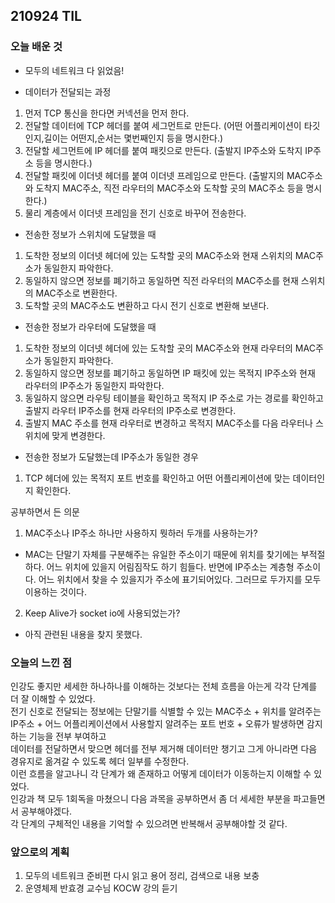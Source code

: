 ## 210924 TIL

### 오늘 배운 것

- 모두의 네트워크 다 읽었음!

- 데이터가 전달되는 과정

1. 먼저 TCP 통신을 한다면 커넥션을 먼저 한다.
2. 전달할 데이터에 TCP 헤더를 붙여 세그먼트로 만든다. (어떤 어플리케이션이 타깃인지,길이는 어떤지,순서는 몇번째인지 등을 명시한다.)
3. 전달할 세그먼트에 IP 헤더를 붙여 패킷으로 만든다. (출발지 IP주소와 도착지 IP주소 등을 명시한다.)
4. 전달할 패킷에 이더넷 헤더를 붙여 이더넷 프레임으로 만든다. (출발지의 MAC주소와 도착지 MAC주소, 직전 라우터의 MAC주소와 도착할 곳의 MAC주소 등을 명시한다.)
5. 물리 계층에서 이더넷 프레임을 전기 신호로 바꾸어 전송한다.

- 전송한 정보가 스위치에 도달했을 때

1. 도착한 정보의 이더넷 헤더에 있는 도착할 곳의 MAC주소와 현재 스위치의 MAC주소가 동일한지 파악한다.
2. 동일하지 않으면 정보를 폐기하고 동일하면 직전 라우터의 MAC주소를 현재 스위치의 MAC주소로 변환한다.
3. 도착할 곳의 MAC주소도 변환하고 다시 전기 신호로 변환해 보낸다.

- 전송한 정보가 라우터에 도달했을 때

1. 도착한 정보의 이더넷 헤더에 있는 도착할 곳의 MAC주소와 현재 라우터의 MAC주소가 동일한지 파악한다.
2. 동일하지 않으면 정보를 폐기하고 동일하면 IP 패킷에 있는 목적지 IP주소와 현재 라우터의 IP주소가 동일한지 파악한다.
3. 동일하지 않으면 라우팅 테이블을 확인하고 목적지 IP 주소로 가는 경로를 확인하고 출발지 라우터 IP주소를 현재 라우터의 IP주소로 변경한다.
4. 출발지 MAC 주소를 현재 라우터로 변경하고 목적지 MAC주소를 다음 라우터나 스위치에 맞게 변경한다.

- 전송한 정보가 도달했는데 IP주소가 동일한 경우

1. TCP 헤더에 있는 목적지 포트 번호를 확인하고 어떤 어플리케이션에 맞는 데이터인지 확인한다.

공부하면서 든 의문

1. MAC주소나 IP주소 하나만 사용하지 뭣하러 두개를 사용하는가?

- MAC는 단말기 자체를 구분해주는 유일한 주소이기 때문에 위치를 찾기에는 부적절하다. 어느 위치에 있을지 어림짐작도 하기 힘들다.
  반면에 IP주소는 계층형 주소이다. 어느 위치에서 찾을 수 있을지가 주소에 표기되어있다. 그러므로 두가지를 모두 이용하는 것이다.

2. Keep Alive가 socket io에 사용되었는가?

- 아직 관련된 내용을 찾지 못했다.

### 오늘의 느낀 점

<p>
인강도 좋지만 세세한 하나하나를 이해하는 것보다는 전체 흐름을 아는게 각각 단계를 더 잘 이해할 수 있었다.<br/>
전기 신호로 전달되는 정보에는 단말기를 식별할 수 있는 MAC주소 + 위치를 알려주는 IP주소 + 어느 어플리케이션에서 사용할지 알려주는 포트 번호 + 오류가 발생하면 감지하는 기능을 전부 부여하고<br/>
데이터를 전달하면서 맞으면 헤더를 전부 제거해 데이터만 챙기고 그게 아니라면 다음 경유지로 옮겨갈 수 있도록 헤더 일부를 수정한다.<br/>
이런 흐름을 알고나니 각 단계가 왜 존재하고 어떻게 데이터가 이동하는지 이해할 수 있었다.<br/>
인강과 책 모두 1회독을 마쳤으니 다음 과목을 공부하면서 좀 더 세세한 부분을 파고들면서 공부해야겠다.<br/>
각 단계의 구체적인 내용을 기억할 수 있으려면 반복해서 공부해야할 것 같다.
</p>

### 앞으로의 계획

1. 모두의 네트워크 준비편 다시 읽고 용어 정리, 검색으로 내용 보충
2. 운영체제 반효경 교수님 KOCW 강의 듣기
